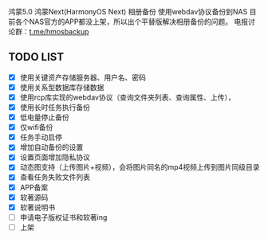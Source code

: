 鸿蒙5.0 鸿蒙Next(HarmonyOS Next) 相册备份 使用webdav协议备份到NAS
目前各个NAS官方的APP都没上架，所以出个平替版解决相册备份的问题。
电报讨论群：[t.me/hmosbackup](t.me/hmosbackup)
## TODO LIST
- [x] 使用关键资产存储服务器、用户名、密码
- [x] 使用关系型数据库存储数据
- [x] 使用rcp库实现的webdav协议（查询文件夹列表、查询属性、上传），
- [x] 使用长时任务执行备份
- [x] 低电量停止备份
- [x] 仅wifi备份
- [x] 任务手动启停
- [x] 增加自动备份的设置
- [x] 设置页面增加隐私协议
- [x] 动态图支持（上传图片+视频），会将图片同名的mp4视频上传到图片同级目录
- [x] 查看任务失败文件列表
- [x] APP备案
- [x] 软著源码
- [x] 软著说明书
- [ ] 申请电子版权证书和软著ing
- [ ] 上架
